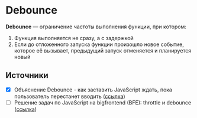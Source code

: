 # Debounce
**Debounce** — ограничение частоты выполнения функции, при котором:
1. Функция выполняется не сразу, а с задержкой
2. Если до отложенного запуска функции произошло новое событие, которое её вызывает, предыдущий запуск отменяется и планируется новый

## Источники
- [x] Объяснение Debounce - как заставить JavaScript ждать, пока пользователь перестанет вводить ([ссылка](https://webbeaver.ru/debounce-explained?utm_source=pocket-app&utm_medium=share))
- [ ] Решение задач по JavaScript на bigfrontend (BFE): throttle и debounce ([ссылка](https://habr.com/ru/post/585750/))